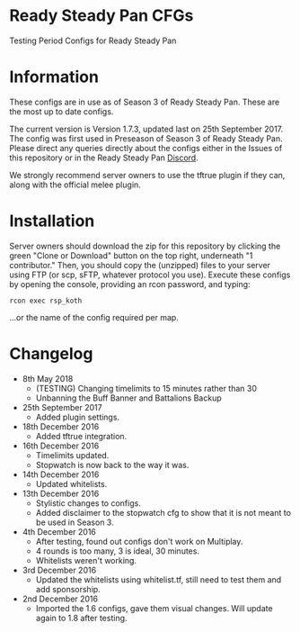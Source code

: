 # Ready Steady Pan CFGs
Testing Period Configs for Ready Steady Pan


# Information

These configs are in use as of Season 3 of Ready Steady Pan. These are the most up to date configs.

The current version is Version 1.7.3, updated last on 25th September 2017. The config was first used in Preseason of Season 3 of Ready Steady Pan. Please direct any queries directly about the configs either in the Issues of this repository or in the Ready Steady Pan [Discord](https://steamcommunity.com/linkfilter/?url=http://discord.gg/2Jzr43T).

We strongly recommend server owners to use the tftrue plugin if they can, along with the official melee plugin.

# Installation

Server owners should download the zip for this repository by clicking the green "Clone or Download" button on the top right, underneath "1 contributor." Then, you should copy the (unzipped) files to your server using FTP (or scp, sFTP, whatever protocol you use). Execute these configs by opening the console, providing an rcon password, and typing:

```
rcon exec rsp_koth
```

...or the name of the config required per map.

# Changelog

- 8th May 2018
  - (TESTING) Changing timelimits to 15 minutes rather than 30
  - Unbanning the Buff Banner and Battalions Backup
- 25th September 2017
  - Added plugin settings.
- 18th December 2016
  - Added tftrue integration.
- 16th December 2016
  - Timelimits updated.
  - Stopwatch is now back to the way it was.
- 14th December 2016
  - Updated whitelists.
- 13th December 2016
  - Stylistic changes to configs.
  - Added disclaimer to the stopwatch cfg to show that it is not meant to be used in Season 3.
- 4th December 2016
  - After testing, found out configs don't work on Multiplay.
  - 4 rounds is too many, 3 is ideal, 30 minutes.
  - Whitelists weren't working.
- 3rd December 2016
  - Updated the whitelists using whitelist.tf, still need to test them and add sponsorship.
- 2nd December 2016
  - Imported the 1.6 configs, gave them visual changes. Will update again to 1.8 after testing.
